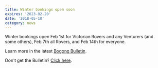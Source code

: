 ```yaml
---
title: Winter bookings open soon
expires: '2023-02-20'
date: '2018-05-18'
category: news
---
```


Winter bookings open Feb 1st for Victorian Rovers and any Venturers (and some
others), Feb 7th all Rovers, and Feb 14th for everyone.

Learn more in the latest [Bogong Bulletin](https://mailchi.mp/aca9b9219fce/bogong-bulletin-93).

Don't get the Bulletin? [Click here](https://bogongroverchalet.us19.list-manage.com/subscribe?u=4ca3b745e43b54dd2edf5eb5a&id=49c8d3fce2).
